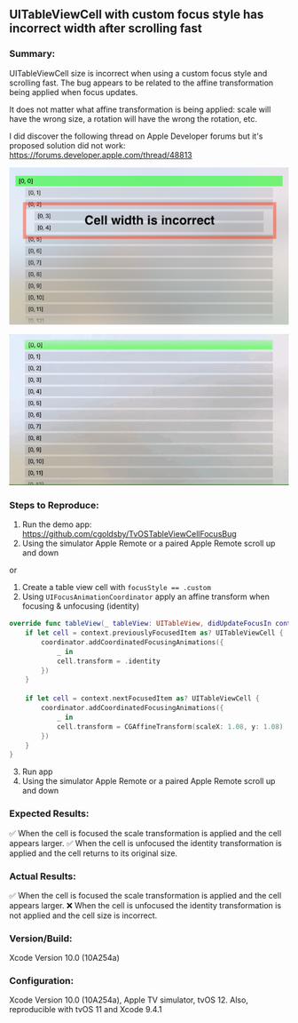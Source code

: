 ## UITableViewCell with custom focus style has incorrect width after scrolling fast

### Summary:
UITableViewCell size is incorrect when using a custom focus style and scrolling fast. The bug appears to be related to the affine transformation being applied when focus updates.

It does not matter what affine transformation is being applied: scale will have the wrong size, a rotation will have the wrong the rotation, etc.

I did discover the following thread on Apple Developer forums but it's proposed solution did not work:
https://forums.developer.apple.com/thread/48813

![bug pic](images/TvOSTableViewCellFocusBug.png)

![bug gif](images/TvOSTableViewCellFocusBug.gif)

### Steps to Reproduce:
1) Run the demo app: https://github.com/cgoldsby/TvOSTableViewCellFocusBug
2) Using the simulator Apple Remote or a paired Apple Remote scroll up and down

or

1) Create a table view cell with `focusStyle == .custom`
2) Using `UIFocusAnimationCoordinator` apply an affine transform when focusing & unfocusing (identity)

```swift
override func tableView(_ tableView: UITableView, didUpdateFocusIn context: UITableViewFocusUpdateContext, with coordinator: UIFocusAnimationCoordinator) {
    if let cell = context.previouslyFocusedItem as? UITableViewCell {
        coordinator.addCoordinatedFocusingAnimations({
            _ in
            cell.transform = .identity
        })
    }

    if let cell = context.nextFocusedItem as? UITableViewCell {
        coordinator.addCoordinatedFocusingAnimations({
            _ in
            cell.transform = CGAffineTransform(scaleX: 1.08, y: 1.08)
        })
    }
}
```

3) Run app
4) Using the simulator Apple Remote or a paired Apple Remote scroll up and down

### Expected Results:
✅ When the cell is focused the scale transformation is applied and the cell appears larger.
✅ When the cell is unfocused the identity transformation is applied and the cell returns to its original size.

### Actual Results:
✅ When the cell is focused the scale transformation is applied and the cell appears larger.
❌ When the cell is unfocused the identity transformation is not applied and the cell size is incorrect.

### Version/Build:
Xcode Version 10.0 (10A254a)

### Configuration:
Xcode Version 10.0 (10A254a), Apple TV simulator, tvOS 12. Also, reproducible with tvOS 11 and Xcode 9.4.1

